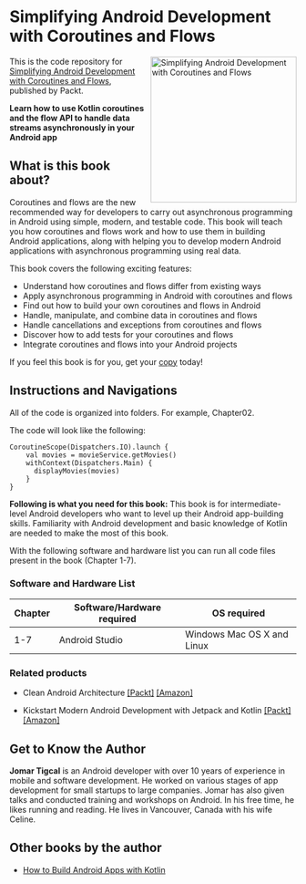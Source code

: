 # Simplifying Android Development with Coroutines and Flows

<a href="https://www.packtpub.com/product/simplifying-android-development-with-coroutines-and-flows/9781801816243"><img src="https://static.packt-cdn.com/products/9781801816243/cover/smaller" alt="Simplifying Android Development with Coroutines and Flows" height="256px" align="right"></a>

This is the code repository for [Simplifying Android Development with Coroutines and Flows](https://www.packtpub.com/product/simplifying-android-development-with-coroutines-and-flows/9781801816243), published by Packt.

**Learn how to use Kotlin coroutines and the flow API to handle data streams asynchronously in your Android app**

## What is this book about?
Coroutines and flows are the new recommended way for developers to carry out asynchronous programming in Android using simple, modern, and testable code. This book will teach you how coroutines and flows work and how to use them in building Android applications, along with helping you to develop modern Android applications with asynchronous programming using real data.

This book covers the following exciting features:
* Understand how coroutines and flows differ from existing ways
* Apply asynchronous programming in Android with coroutines and flows
* Find out how to build your own coroutines and flows in Android
* Handle, manipulate, and combine data in coroutines and flows
* Handle cancellations and exceptions from coroutines and flows
* Discover how to add tests for your coroutines and flows
* Integrate coroutines and flows into your Android projects

If you feel this book is for you, get your [copy](https://www.amazon.com/Simplifying-Android-Development-Coroutines-Flows-dp-1801816247/dp/1801816247/ref=mt_other?_encoding=UTF8&me=&qid=) today!


## Instructions and Navigations
All of the code is organized into folders. For example, Chapter02.

The code will look like the following:
```
CoroutineScope(Dispatchers.IO).launch {
    val movies = movieService.getMovies()
    withContext(Dispatchers.Main) {
      displayMovies(movies)
    }
}
```

**Following is what you need for this book:**
This book is for intermediate-level Android developers who want to level up their Android app-building skills. Familiarity with Android development and basic knowledge of Kotlin are needed to make the most of this book.

With the following software and hardware list you can run all code files present in the book (Chapter 1-7).

### Software and Hardware List
| Chapter | Software/Hardware required | OS required |
| -------- | ------------------------------------ | ----------------------------------- |
| 1-7 | Android Studio | Windows Mac OS X and Linux  |


### Related products
* Clean Android Architecture [[Packt]](https://www.packtpub.com/product/clean-android-architecture/9781803234588) [[Amazon]](https://www.amazon.com/Clean-Android-Architecture-decoupled-applications-dp-180323458X/dp/180323458X/ref=mt_other?_encoding=UTF8&me=&qid=)

* Kickstart Modern Android Development with Jetpack and Kotlin [[Packt]](https://www.packtpub.com/product/kickstart-modern-android-development-with-jetpack-and-kotlin/9781801811071) [[Amazon]](https://www.amazon.com/Kickstart-Modern-Android-Development-Jetpack/dp/1801811075)


## Get to Know the Author

**Jomar Tigcal**
is an Android developer with over 10 years of experience in mobile and software development. He worked on various stages of app development for small startups to large companies. Jomar has also given talks and conducted training and workshops on Android. In his free time, he likes running and reading. He lives in Vancouver, Canada with his wife Celine.


## Other books by the author
* [How to Build Android Apps with Kotlin](https://www.packtpub.com/product/how-to-build-android-apps-with-kotlin/9781838984113?_ga=2.143249015.356192373.1658578087-861421203.1658578087)
